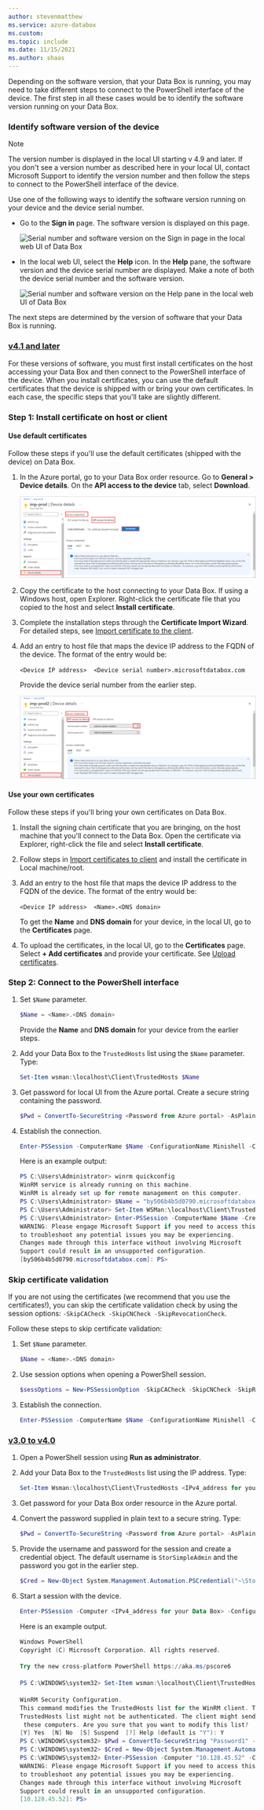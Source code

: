 ```yaml
---
author: stevenmatthew
ms.service: azure-databox
ms.custom:
ms.topic: include
ms.date: 11/15/2021
ms.author: shaas
---
```


Depending on the software version, that your Data Box is running, you may need to take different steps to connect to the PowerShell interface of the device. The first step in all these cases would be to identify the software version running on your Data Box.

### Identify software version of the device

> [!NOTE]
> The version number is displayed in the local UI starting v 4.9 and later. If you don't see a version number as described here in your local UI, contact Microsoft Support to identify the version number and then follow the steps to connect to the PowerShell interface of the device.

Use one of the following ways to identify the software version running on your device and the device serial number.

 - Go to the **Sign in** page. The software version is displayed on this page.
 
    ![Serial number and software version on the Sign in page in the local web UI of Data Box](media/data-box-connect-powershell-interface/device-serial-number-software-version-sign-in-local-ui.png)

 - In the local web UI, select the **Help** icon. In the **Help** pane, the software version and the device serial number are displayed. Make a note of both the device serial number and the software version.
 
    ![Serial number and software version on the Help pane in the local web UI of Data Box](media/data-box-connect-powershell-interface/device-serial-number-software-version-help-pane-local-ui.png)



The next steps are determined by the version of software that your Data Box is running.
 
### [v4.1 and later](#tab/c)

For these versions of software, you must first install certificates on the host accessing your Data Box and then connect to the PowerShell interface of the device. When you install certificates, you can use the default certificates that the device is shipped with or bring your own certificates. In each case, the specific steps that you'll take are slightly different.


### Step 1: Install certificate on host or client

#### Use default certificates 

Follow these steps if you'll use the default certificates (shipped with the device) on Data Box.

1. In the Azure portal, go to your Data Box order resource. Go to **General > Device details**. On the **API access to the device** tab, select **Download**.

    ![Download certificate for Data Box in the Azure portal](media/data-box-connect-powershell-interface/download-certificate-data-box-portal.png)

1. Copy the certificate to the host connecting to your Data Box. If using a Windows host, open Explorer. Right-click the certificate file that you copied to the host and select **Install certificate**. 

1. Complete the installation steps through the **Certificate Import Wizard**. For detailed steps, see [Import certificate to the client](../articles/databox/data-box-bring-your-own-certificates.md#import-certificates-to-client). 

1. Add an entry to host file that maps the device IP address to the FQDN of the device. The format of the entry would be: 

    `<Device IP address>  <Device serial number>.microsoftdatabox.com`

    Provide the device serial number from the earlier step. 

    ![Get Data Box serial number from the local UI](media/data-box-connect-powershell-interface/get-device-serial-number-portal.png)
 

#### Use your own certificates 

Follow these steps if you'll bring your own certificates on Data Box.
 
1. Install the signing chain certificate that you are bringing, on the host machine that you'll connect to the Data Box. Open the certificate via Explorer, right-click the file and select **Install certificate**. 
1. Follow steps in [Import certificates to client](../articles/databox/data-box-bring-your-own-certificates.md#import-certificates-to-client) and install the certificate in Local machine/root. 
1. Add an entry to the host file that maps the device IP address to the FQDN of the device. The format of the entry would be: 

    `<Device IP address>  <Name>.<DNS domain>` 

    To get the **Name** and **DNS domain** for your device, in the local UI, go to the **Certificates** page. 
1. To upload the certificates, in the local UI, go to the **Certificates** page. Select **+ Add certificates** and provide your certificate. See [Upload certificates](../articles/databox/data-box-bring-your-own-certificates.md#add-certificates-to-device).
 

### Step 2: Connect to the PowerShell interface


1. Set `$Name` parameter.

    ```powershell
    $Name = <Name>.<DNS domain>
    ```
    Provide the **Name** and **DNS domain** for your device from the earlier steps.

1. Add your Data Box to the `TrustedHosts` list using the `$Name` parameter. Type:
 
    ```powershell
    Set-Item wsman:\localhost\Client\TrustedHosts $Name 
    ```

1. Get password for local UI from the Azure portal. Create a secure string containing the password.

    ```powershell
    $Pwd = ConvertTo-SecureString <Password from Azure portal> -AsPlainText -Force 
    ```
   <!--

    ```powershell
    $Cred = New-Object System.Management.Automation.PSCredential("<ipv4_address of databox>\StorSimpleAdmin",$Pwd) 
    ```-->

1. Establish the connection.

    ```powershell
    Enter-PSSession -ComputerName $Name -ConfigurationName Minishell -Credential ~\StorSimpleAdmin -UseSSL  
    ```
    Here is an example output:

    ```powershell
    PS C:\Users\Administrator> winrm quickconfig
    WinRM service is already running on this machine.
    WinRM is already set up for remote management on this computer.
    PS C:\Users\Administrator> $Name = "by506b4b5d0790.microsoftdatabox.com"
    PS C:\Users\Administrator> Set-Item WSMan:\localhost\Client\TrustedHosts $Name -Concatenate -Force
    PS C:\Users\Administrator> Enter-PSSession -ComputerName $Name -Credential ~\StorSimpleAdmin -ConfigurationName Minishell -UseSSL
    WARNING: Please engage Microsoft Support if you need to access this interface
    to troubleshoot any potential issues you may be experiencing.
    Changes made through this interface without involving Microsoft
    Support could result in an unsupported configuration.
    [by506b4b5d0790.microsoftdatabox.com]: PS>
    ```

### Skip certificate validation

If you are not using the certificates (we recommend that you use the certificates!), you can skip the certificate validation check by using the session options: `-SkipCACheck -SkipCNCheck -SkipRevocationCheck`.

Follow these steps to skip certificate validation:

1. Set `$Name` parameter.

    ```powershell
    $Name = <Name>.<DNS domain>
    ```
 
1. Use session options when opening a PowerShell session.

    ```powershell
    $sessOptions = New-PSSessionOption -SkipCACheck -SkipCNCheck -SkipRevocationCheck 
    ```
1. Establish the connection.

    ```powershell
    Enter-PSSession -ComputerName $Name -ConfigurationName Minishell -Credential ~\StorSimpleAdmin -UseSSL -SessionOption $sessOptions 
    ```

### [v3.0 to v4.0](#tab/b)

1. Open a PowerShell session using **Run as administrator**. 
1. Add your Data Box to the `TrustedHosts` list using the IP address. Type:

    ```powershell
    Set-Item Wsman:\localhost\Client\TrustedHosts <IPv4_address for your Data Box> 
    ``` 

1. Get password for your Data Box order resource in the Azure portal. 

1. Convert the password supplied in plain text to a secure string. Type:

    ```powershell
    $Pwd = ConvertTo-SecureString <Password from Azure portal> -AsPlainText -Force 
    ```
1. Provide the username and password for the session and create a credential object. The default username is `StorSimpleAdmin` and the password you got in the earlier step.

    ```powershell
    $Cred = New-Object System.Management.Automation.PSCredential("~\StorSimpleAdmin",$Pwd)
    ``` 
1. Start a session with the device.

    ```powershell
    Enter-PSSession -Computer <IPv4_address for your Data Box> -ConfigurationName Minishell -Credential $Cred 
    ```

    Here is an example output.
    
    ```powershell
    Windows PowerShell
    Copyright (C) Microsoft Corporation. All rights reserved.
    
    Try the new cross-platform PowerShell https://aka.ms/pscore6
    
    PS C:\WINDOWS\system32> Set-Item wsman:\localhost\Client\TrustedHosts "10.128.45.52"
    
    WinRM Security Configuration.
    This command modifies the TrustedHosts list for the WinRM client. The computers in the
    TrustedHosts list might not be authenticated. The client might send credential information to
     these computers. Are you sure that you want to modify this list?
    [Y] Yes  [N] No  [S] Suspend  [?] Help (default is "Y"): Y
    PS C:\WINDOWS\system32> $Pwd = ConvertTo-SecureString "Password1" -AsPlainText -Force
    PS C:\WINDOWS\system32> $Cred = New-Object System.Management.Automation.PSCredential("~\StorSimpleAdmin",$Pwd)
    PS C:\WINDOWS\system32> Enter-PSSession -Computer "10.128.45.52" -ConfigurationName Minishell -Credential $Cred
    WARNING: Please engage Microsoft Support if you need to access this interface
    to troubleshoot any potential issues you may be experiencing.
    Changes made through this interface without involving Microsoft
    Support could result in an unsupported configuration.
    [10.128.45.52]: PS>
    ```




  

